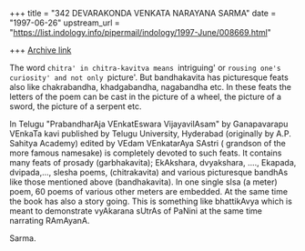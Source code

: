 +++
title = "342 DEVARAKONDA VENKATA NARAYANA SARMA"
date = "1997-06-26"
upstream_url = "https://list.indology.info/pipermail/indology/1997-June/008669.html"

+++
[Archive link](https://list.indology.info/pipermail/indology/1997-June/008669.html)


The word `chitra' in chitra-kavitva means `intriguing' or `rousing
one's curiosity' and not only `picture'. But bandhakavita has picturesque
feats also like chakrabandha, khadgabandha, nagabandha etc. In these
feats the letters of the poem can be cast in the picture of a wheel, 
the picture of a sword, the picture of a serpent etc.

In Telugu "PrabandharAja VEnkatEswara VijayavilAsam" by Ganapavarapu
VEnkaTa kavi published by Telugu University, Hyderabad (originally by 
A.P. Sahitya Academy) edited by VEdam VEnkatarAya SAstri ( grandson of
the more famous namesake) is completely devoted to such feats. It 
contains many feats of prosady (garbhakavita); EkAkshara, dvyakshara,
...., Ekapada, dvipada,..., slesha poems, (chitrakavita) and  various 
picturesque bandhAs like those mentioned above (bandhakavita). In one
single sIsa (a meter) poem, 60 poems of various other meters are 
embedded. At the same time the book has also a story going. This is 
something like bhattikAvya which is meant to demonstrate vyAkarana
sUtrAs of PaNini at the same time narrating RAmAyanA.

Sarma.






